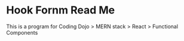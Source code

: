 # Hook Fornm Read Me

This is a program for Coding Dojo > MERN stack > React > Functional Components